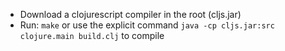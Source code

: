 * Download a clojurescript compiler in the root (cljs.jar)
 * Run: `make` or use the explicit command `java -cp cljs.jar:src clojure.main build.clj` to compile
